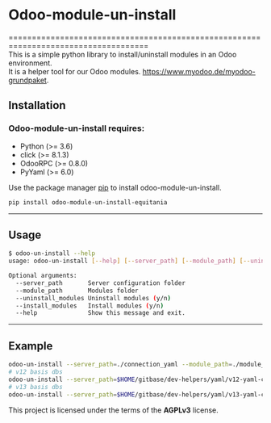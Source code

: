 # Odoo-module-un-install
====================================================================================    
This is a simple python library to install/uninstall modules in an Odoo environment.  
It is a helper tool for our Odoo modules. https://www.myodoo.de/myodoo-grundpaket.  

## Installation

### Odoo-module-un-install requires:

- Python (>= 3.6)
- click (>= 8.1.3)
- OdooRPC (>= 0.8.0)
- PyYaml (>= 6.0)

Use the package manager [pip](https://pip.pypa.io/en/stable/) to install odoo-module-un-install.

```bash
pip install odoo-module-un-install-equitania
```

---

## Usage

```bash
$ odoo-un-install --help
usage: odoo-un-install [--help] [--server_path] [--module_path] [--uninstall_modules] [--install_modules]
```
```bash
Optional arguments:
  --server_path       Server configuration folder
  --module_path       Modules folder
  --uninstall_modules Uninstall modules (y/n)
  --install_modules   Install modules (y/n)
  --help              Show this message and exit.
```
---

## Example
```bash
odoo-un-install --server_path=./connection_yaml --module_path=./module_yaml --uninstall_modules=y --install_modules=y
# v12 basis dbs
odoo-un-install --server_path=$HOME/gitbase/dev-helpers/yaml/v12-yaml-con --module_path=$HOME/gitbase/helper_script/v12/yaml --uninstall_modules=y --install_modules=y
# v13 basis dbs
odoo-un-install --server_path=$HOME/gitbase/dev-helpers/yaml/v13-yaml-con --module_path=$HOME/gitbase/helper_script/v13/yaml --uninstall_modules=y --install_modules=y
```

This project is licensed under the terms of the **AGPLv3** license.

